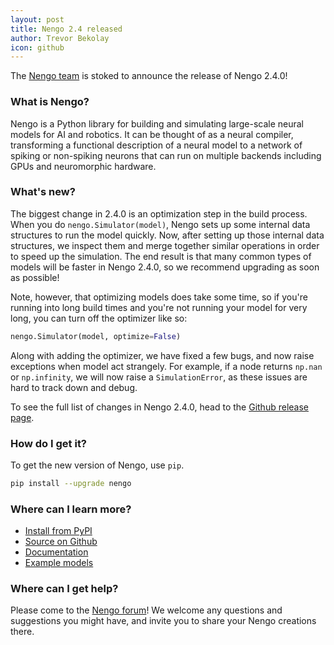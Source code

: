 ```yaml
---
layout: post
title: Nengo 2.4 released
author: Trevor Bekolay
icon: github
---
```


The [Nengo team](https://github.com/nengo/nengo/blob/master/CONTRIBUTORS.rst)
is stoked to announce the release of Nengo 2.4.0!

### What is Nengo?

Nengo is a Python library for building and simulating
large-scale neural models for AI and robotics.
It can be thought of as a neural compiler,
transforming a functional description of a neural model
to a network of spiking or non-spiking neurons
that can run on multiple backends
including GPUs and neuromorphic hardware.

### What's new?

The biggest change in 2.4.0 is an optimization step
in the build process.
When you do `nengo.Simulator(model)`,
Nengo sets up some internal data structures
to run the model quickly.
Now, after setting up those internal data structures,
we inspect them and merge together similar operations
in order to speed up the simulation.
The end result is that many common types of models
will be faster in Nengo 2.4.0,
so we recommend upgrading as soon as possible!

Note, however, that optimizing models
does take some time,
so if you're running into long build times
and you're not running your model for very long,
you can turn off the optimizer like so:

```python
nengo.Simulator(model, optimize=False)
```

Along with adding the optimizer,
we have fixed a few bugs,
and now raise exceptions when
model act strangely.
For example, if a node returns
`np.nan` or `np.infinity`,
we will now raise a `SimulationError`,
as these issues are hard to track down and debug.

To see the full list of changes in Nengo 2.4.0, head to the
[Github release page](https://github.com/nengo/nengo/releases/tag/v2.4.0).

### How do I get it?

To get the new version of Nengo, use `pip`.

```bash
pip install --upgrade nengo
```

### Where can I learn more?

- [Install from PyPI](https://pypi.python.org/pypi/nengo)
- [Source on Github](https://github.com/nengo/nengo)
- [Documentation](https://pythonhosted.org/nengo)
- [Example models](https://pythonhosted.org/nengo/examples.html)

### Where can I get help?

Please come to the [Nengo forum](https://forum.nengo.ai/)!
We welcome any questions and suggestions you might have,
and invite you to share your Nengo creations there.
